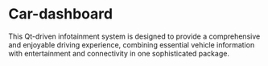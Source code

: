 # Car-dashboard
This Qt-driven infotainment system is designed to provide a comprehensive and enjoyable driving experience, combining essential vehicle information with entertainment and connectivity in one sophisticated package.

